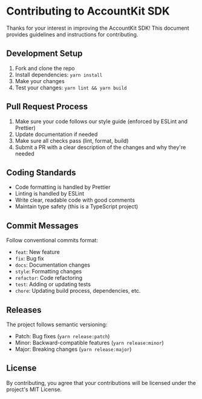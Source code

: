 # Contributing to AccountKit SDK

Thanks for your interest in improving the AccountKit SDK! This document provides guidelines and instructions for contributing.

## Development Setup

1. Fork and clone the repo
2. Install dependencies: `yarn install`
3. Make your changes
4. Test your changes: `yarn lint && yarn build`

## Pull Request Process

1. Make sure your code follows our style guide (enforced by ESLint and Prettier)
2. Update documentation if needed
3. Make sure all checks pass (lint, format, build)
4. Submit a PR with a clear description of the changes and why they're needed

## Coding Standards

- Code formatting is handled by Prettier
- Linting is handled by ESLint
- Write clear, readable code with good comments
- Maintain type safety (this is a TypeScript project)

## Commit Messages

Follow conventional commits format:

- `feat`: New feature
- `fix`: Bug fix
- `docs`: Documentation changes
- `style`: Formatting changes
- `refactor`: Code refactoring
- `test`: Adding or updating tests
- `chore`: Updating build process, dependencies, etc.

## Releases

The project follows semantic versioning:

- Patch: Bug fixes (`yarn release:patch`)
- Minor: Backward-compatible features (`yarn release:minor`)
- Major: Breaking changes (`yarn release:major`)

## License

By contributing, you agree that your contributions will be licensed under the project's MIT License.
